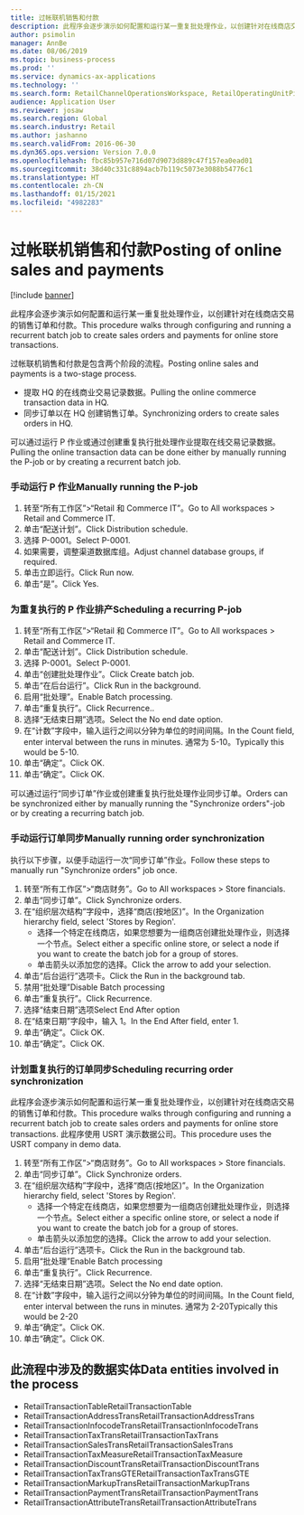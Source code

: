 ```yaml
---
title: 过帐联机销售和付款
description: 此程序会逐步演示如何配置和运行某一重复批处理作业，以创建针对在线商店交易的销售订单和付款。
author: psimolin
manager: AnnBe
ms.date: 08/06/2019
ms.topic: business-process
ms.prod: ''
ms.service: dynamics-ax-applications
ms.technology: ''
ms.search.form: RetailChannelOperationsWorkspace, RetailOperatingUnitPicker, SysRecurrence
audience: Application User
ms.reviewer: josaw
ms.search.region: Global
ms.search.industry: Retail
ms.author: jashanno
ms.search.validFrom: 2016-06-30
ms.dyn365.ops.version: Version 7.0.0
ms.openlocfilehash: fbc85b957e716d07d9073d889c47f157ea0ead01
ms.sourcegitcommit: 38d40c331c8894acb7b119c5073e3088b54776c1
ms.translationtype: HT
ms.contentlocale: zh-CN
ms.lasthandoff: 01/15/2021
ms.locfileid: "4982283"
---
```

# <a name="posting-of-online-sales-and-payments"></a><span data-ttu-id="912a3-103">过帐联机销售和付款</span><span class="sxs-lookup"><span data-stu-id="912a3-103">Posting of online sales and payments</span></span>

[!include [banner](../includes/banner.md)]

<span data-ttu-id="912a3-104">此程序会逐步演示如何配置和运行某一重复批处理作业，以创建针对在线商店交易的销售订单和付款。</span><span class="sxs-lookup"><span data-stu-id="912a3-104">This procedure walks through configuring and running a recurrent batch job to create sales orders and payments for online store transactions.</span></span>

<span data-ttu-id="912a3-105">过帐联机销售和付款是包含两个阶段的流程。</span><span class="sxs-lookup"><span data-stu-id="912a3-105">Posting online sales and payments is a two-stage process.</span></span>

- <span data-ttu-id="912a3-106">提取 HQ 的在线商业交易记录数据。</span><span class="sxs-lookup"><span data-stu-id="912a3-106">Pulling the online commerce transaction data in HQ.</span></span>
- <span data-ttu-id="912a3-107">同步订单以在 HQ 创建销售订单。</span><span class="sxs-lookup"><span data-stu-id="912a3-107">Synchronizing orders to create sales orders in HQ.</span></span>

<span data-ttu-id="912a3-108">可以通过运行 P 作业或通过创建重复执行批处理作业提取在线交易记录数据。</span><span class="sxs-lookup"><span data-stu-id="912a3-108">Pulling the online transaction data can be done either by manually running the P-job or by creating a recurrent batch job.</span></span>

### <a name="manually-running-the-p-job"></a><span data-ttu-id="912a3-109">手动运行 P 作业</span><span class="sxs-lookup"><span data-stu-id="912a3-109">Manually running the P-job</span></span>

1. <span data-ttu-id="912a3-110">转至“所有工作区”>“Retail 和 Commerce IT”。</span><span class="sxs-lookup"><span data-stu-id="912a3-110">Go to All workspaces > Retail and Commerce IT.</span></span>
2. <span data-ttu-id="912a3-111">单击“配送计划”。</span><span class="sxs-lookup"><span data-stu-id="912a3-111">Click Distribution schedule.</span></span>
3. <span data-ttu-id="912a3-112">选择 P-0001。</span><span class="sxs-lookup"><span data-stu-id="912a3-112">Select P-0001.</span></span>
4. <span data-ttu-id="912a3-113">如果需要，调整渠道数据库组。</span><span class="sxs-lookup"><span data-stu-id="912a3-113">Adjust channel database groups, if required.</span></span>
5. <span data-ttu-id="912a3-114">单击立即运行。</span><span class="sxs-lookup"><span data-stu-id="912a3-114">Click Run now.</span></span>
6. <span data-ttu-id="912a3-115">单击“是”。</span><span class="sxs-lookup"><span data-stu-id="912a3-115">Click Yes.</span></span>

### <a name="scheduling-a-recurring-p-job"></a><span data-ttu-id="912a3-116">为重复执行的 P 作业排产</span><span class="sxs-lookup"><span data-stu-id="912a3-116">Scheduling a recurring P-job</span></span>

1. <span data-ttu-id="912a3-117">转至“所有工作区”>“Retail 和 Commerce IT”。</span><span class="sxs-lookup"><span data-stu-id="912a3-117">Go to All workspaces > Retail and Commerce IT.</span></span>
2. <span data-ttu-id="912a3-118">单击“配送计划”。</span><span class="sxs-lookup"><span data-stu-id="912a3-118">Click Distribution schedule.</span></span>
3. <span data-ttu-id="912a3-119">选择 P-0001。</span><span class="sxs-lookup"><span data-stu-id="912a3-119">Select P-0001.</span></span>
4. <span data-ttu-id="912a3-120">单击“创建批处理作业”。</span><span class="sxs-lookup"><span data-stu-id="912a3-120">Click Create batch job.</span></span>
5. <span data-ttu-id="912a3-121">单击“在后台运行”。</span><span class="sxs-lookup"><span data-stu-id="912a3-121">Click Run in the background.</span></span>
5. <span data-ttu-id="912a3-122">启用“批处理”。</span><span class="sxs-lookup"><span data-stu-id="912a3-122">Enable Batch processing.</span></span>
6. <span data-ttu-id="912a3-123">单击“重复执行”。</span><span class="sxs-lookup"><span data-stu-id="912a3-123">Click Recurrence..</span></span>
7. <span data-ttu-id="912a3-124">选择“无结束日期”选项。</span><span class="sxs-lookup"><span data-stu-id="912a3-124">Select the No end date option.</span></span>
8. <span data-ttu-id="912a3-125">在“计数”字段中，输入运行之间以分钟为单位的时间间隔。</span><span class="sxs-lookup"><span data-stu-id="912a3-125">In the Count field, enter interval between the runs in minutes.</span></span> <span data-ttu-id="912a3-126">通常为 5-10。</span><span class="sxs-lookup"><span data-stu-id="912a3-126">Typically this would be 5-10.</span></span>
9. <span data-ttu-id="912a3-127">单击“确定”。</span><span class="sxs-lookup"><span data-stu-id="912a3-127">Click OK.</span></span>
10. <span data-ttu-id="912a3-128">单击“确定”。</span><span class="sxs-lookup"><span data-stu-id="912a3-128">Click OK.</span></span>

<span data-ttu-id="912a3-129">可以通过运行“同步订单”作业或创建重复执行批处理作业同步订单。</span><span class="sxs-lookup"><span data-stu-id="912a3-129">Orders can be synchronized either by manually running the "Synchronize orders"-job or by creating a recurring batch job.</span></span>

### <a name="manually-running-order-synchronization"></a><span data-ttu-id="912a3-130">手动运行订单同步</span><span class="sxs-lookup"><span data-stu-id="912a3-130">Manually running order synchronization</span></span> 

<span data-ttu-id="912a3-131">执行以下步骤，以便手动运行一次“同步订单”作业。</span><span class="sxs-lookup"><span data-stu-id="912a3-131">Follow these steps to manually run "Synchronize orders" job once.</span></span>

1. <span data-ttu-id="912a3-132">转至“所有工作区”>“商店财务”。</span><span class="sxs-lookup"><span data-stu-id="912a3-132">Go to All workspaces > Store financials.</span></span>
2. <span data-ttu-id="912a3-133">单击“同步订单”。</span><span class="sxs-lookup"><span data-stu-id="912a3-133">Click Synchronize orders.</span></span>
3. <span data-ttu-id="912a3-134">在“组织层次结构”字段中，选择“商店(按地区)”。</span><span class="sxs-lookup"><span data-stu-id="912a3-134">In the Organization hierarchy field, select 'Stores by Region'.</span></span>
    * <span data-ttu-id="912a3-135">选择一个特定在线商店，如果您想要为一组商店创建批处理作业，则选择一个节点。</span><span class="sxs-lookup"><span data-stu-id="912a3-135">Select either a specific online store, or select a node if you want to create the batch job for a group of stores.</span></span>  
    * <span data-ttu-id="912a3-136">单击箭头以添加您的选择。</span><span class="sxs-lookup"><span data-stu-id="912a3-136">Click the arrow to add your selection.</span></span>  
4. <span data-ttu-id="912a3-137">单击“后台运行”选项卡。</span><span class="sxs-lookup"><span data-stu-id="912a3-137">Click the Run in the background tab.</span></span>
5. <span data-ttu-id="912a3-138">禁用“批处理”</span><span class="sxs-lookup"><span data-stu-id="912a3-138">Disable Batch processing</span></span>
6. <span data-ttu-id="912a3-139">单击“重复执行”。</span><span class="sxs-lookup"><span data-stu-id="912a3-139">Click Recurrence.</span></span>
7. <span data-ttu-id="912a3-140">选择“结束日期”选项</span><span class="sxs-lookup"><span data-stu-id="912a3-140">Select End After option</span></span>
8. <span data-ttu-id="912a3-141">在“结束日期”字段中，输入 1。</span><span class="sxs-lookup"><span data-stu-id="912a3-141">In the End After field, enter 1.</span></span>
9. <span data-ttu-id="912a3-142">单击“确定”。</span><span class="sxs-lookup"><span data-stu-id="912a3-142">Click OK.</span></span>
10. <span data-ttu-id="912a3-143">单击“确定”。</span><span class="sxs-lookup"><span data-stu-id="912a3-143">Click OK.</span></span>

### <a name="scheduling-recurring-order-synchronization"></a><span data-ttu-id="912a3-144">计划重复执行的订单同步</span><span class="sxs-lookup"><span data-stu-id="912a3-144">Scheduling recurring order synchronization</span></span>

<span data-ttu-id="912a3-145">此程序会逐步演示如何配置和运行某一重复批处理作业，以创建针对在线商店交易的销售订单和付款。</span><span class="sxs-lookup"><span data-stu-id="912a3-145">This procedure walks through configuring and running a recurrent batch job to create sales orders and payments for online store transactions.</span></span> <span data-ttu-id="912a3-146">此程序使用 USRT 演示数据公司。</span><span class="sxs-lookup"><span data-stu-id="912a3-146">This procedure uses the USRT company in demo data.</span></span>

1. <span data-ttu-id="912a3-147">转至“所有工作区”>“商店财务”。</span><span class="sxs-lookup"><span data-stu-id="912a3-147">Go to All workspaces > Store financials.</span></span>
2. <span data-ttu-id="912a3-148">单击“同步订单”。</span><span class="sxs-lookup"><span data-stu-id="912a3-148">Click Synchronize orders.</span></span>
3. <span data-ttu-id="912a3-149">在“组织层次结构”字段中，选择“商店(按地区)”。</span><span class="sxs-lookup"><span data-stu-id="912a3-149">In the Organization hierarchy field, select 'Stores by Region'.</span></span>
    * <span data-ttu-id="912a3-150">选择一个特定在线商店，如果您想要为一组商店创建批处理作业，则选择一个节点。</span><span class="sxs-lookup"><span data-stu-id="912a3-150">Select either a specific online store, or select a node if you want to create the batch job for a group of stores.</span></span>  
    * <span data-ttu-id="912a3-151">单击箭头以添加您的选择。</span><span class="sxs-lookup"><span data-stu-id="912a3-151">Click the arrow to add your selection.</span></span>  
4. <span data-ttu-id="912a3-152">单击“后台运行”选项卡。</span><span class="sxs-lookup"><span data-stu-id="912a3-152">Click the Run in the background tab.</span></span>
5. <span data-ttu-id="912a3-153">启用“批处理”</span><span class="sxs-lookup"><span data-stu-id="912a3-153">Enable Batch processing</span></span>
6. <span data-ttu-id="912a3-154">单击“重复执行”。</span><span class="sxs-lookup"><span data-stu-id="912a3-154">Click Recurrence.</span></span>
7. <span data-ttu-id="912a3-155">选择“无结束日期”选项。</span><span class="sxs-lookup"><span data-stu-id="912a3-155">Select the No end date option.</span></span>
8. <span data-ttu-id="912a3-156">在“计数”字段中，输入运行之间以分钟为单位的时间间隔。</span><span class="sxs-lookup"><span data-stu-id="912a3-156">In the Count field, enter interval between the runs in minutes.</span></span> <span data-ttu-id="912a3-157">通常为 2-20</span><span class="sxs-lookup"><span data-stu-id="912a3-157">Typically this would be 2-20</span></span>
9. <span data-ttu-id="912a3-158">单击“确定”。</span><span class="sxs-lookup"><span data-stu-id="912a3-158">Click OK.</span></span>
10. <span data-ttu-id="912a3-159">单击“确定”。</span><span class="sxs-lookup"><span data-stu-id="912a3-159">Click OK.</span></span>

## <a name="data-entities-involved-in-the-process"></a><span data-ttu-id="912a3-160">此流程中涉及的数据实体</span><span class="sxs-lookup"><span data-stu-id="912a3-160">Data entities involved in the process</span></span>

- <span data-ttu-id="912a3-161">RetailTransactionTable</span><span class="sxs-lookup"><span data-stu-id="912a3-161">RetailTransactionTable</span></span>
- <span data-ttu-id="912a3-162">RetailTransactionAddressTrans</span><span class="sxs-lookup"><span data-stu-id="912a3-162">RetailTransactionAddressTrans</span></span>
- <span data-ttu-id="912a3-163">RetailTransactionInfocodeTrans</span><span class="sxs-lookup"><span data-stu-id="912a3-163">RetailTransactionInfocodeTrans</span></span>
- <span data-ttu-id="912a3-164">RetailTransactionTaxTrans</span><span class="sxs-lookup"><span data-stu-id="912a3-164">RetailTransactionTaxTrans</span></span>
- <span data-ttu-id="912a3-165">RetailTransactionSalesTrans</span><span class="sxs-lookup"><span data-stu-id="912a3-165">RetailTransactionSalesTrans</span></span>
- <span data-ttu-id="912a3-166">RetailTransactionTaxMeasure</span><span class="sxs-lookup"><span data-stu-id="912a3-166">RetailTransactionTaxMeasure</span></span>
- <span data-ttu-id="912a3-167">RetailTransactionDiscountTrans</span><span class="sxs-lookup"><span data-stu-id="912a3-167">RetailTransactionDiscountTrans</span></span>
- <span data-ttu-id="912a3-168">RetailTransactionTaxTransGTE</span><span class="sxs-lookup"><span data-stu-id="912a3-168">RetailTransactionTaxTransGTE</span></span>
- <span data-ttu-id="912a3-169">RetailTransactionMarkupTrans</span><span class="sxs-lookup"><span data-stu-id="912a3-169">RetailTransactionMarkupTrans</span></span>
- <span data-ttu-id="912a3-170">RetailTransactionPaymentTrans</span><span class="sxs-lookup"><span data-stu-id="912a3-170">RetailTransactionPaymentTrans</span></span>
- <span data-ttu-id="912a3-171">RetailTransactionAttributeTrans</span><span class="sxs-lookup"><span data-stu-id="912a3-171">RetailTransactionAttributeTrans</span></span>

